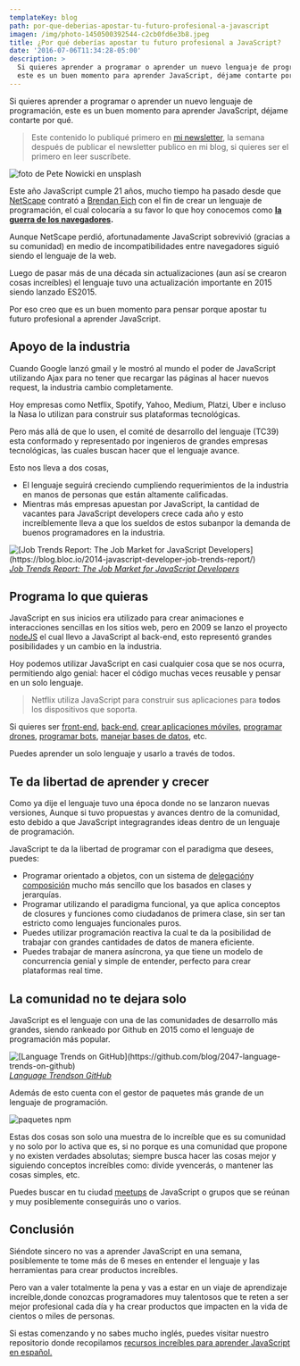 ```yaml
---
templateKey: blog
path: por-que-deberias-apostar-tu-futuro-profesional-a-javascript
imagen: /img/photo-1450500392544-c2cb0fd6e3b8.jpeg
title: ¿Por qué deberías apostar tu futuro profesional a JavaScript?
date: '2016-07-06T11:34:28-05:00'
description: >
  Si quieres aprender a programar o aprender un nuevo lenguaje de programación,
  este es un buen momento para aprender JavaScript, déjame contarte por qué.
---
```

Si quieres aprender a programar o aprender un nuevo lenguaje de programación, este es un buen momento para aprender JavaScript, déjame contarte por qué.

> Este contenido lo publiqué primero en [mi newsletter](https://tinyletter.com/yeion7), la semana después de publicar el newsletter publico en mi blog, si quieres ser el primero en leer suscríbete.

![foto de Pete Nowicki en unsplash](/img/photo-1450500392544-c2cb0fd6e3b8.jpeg)

Este año JavaScript cumple 21 años, mucho tiempo ha pasado desde que [NetScape](https://es.wikipedia.org/wiki/Netscape_Navigator) contrató a [Brendan Eich](https://es.wikipedia.org/wiki/Brendan_Eich) con el fin de crear un lenguaje de programación, el cual colocaría a su favor lo que hoy conocemos como **[la guerra de los navegadores](https://es.wikipedia.org/wiki/Guerra_de_navegadores).**

Aunque NetScape perdió, afortunadamente JavaScript sobrevivió (gracias a su comunidad) en medio de incompatibilidades entre navegadores siguió siendo el lenguaje de la web.

Luego de pasar más de una década sin actualizaciones (aun así se crearon cosas increíbles) el lenguaje tuvo una actualización importante en 2015 siendo lanzado ES2015.

Por eso creo que es un buen momento para pensar porque apostar tu futuro profesional a aprender JavaScript.

## Apoyo de la industria

Cuando Google lanzó gmail y le mostró al mundo el poder de JavaScript utilizando Ajax para no tener que recargar las páginas al hacer nuevos request, la industria cambio completamente.

Hoy empresas como Netflix, Spotify, Yahoo, Medium, Platzi, Uber e incluso la Nasa lo utilizan para construir sus plataformas tecnológicas.

Pero más allá de que lo usen, el comité de desarrollo del lenguaje (TC39) esta conformado y representado por ingenieros de grandes empresas tecnológicas, las cuales buscan hacer que el lenguaje avance.

Esto nos lleva a dos cosas,

* El lenguaje seguirá creciendo cumpliendo requerimientos de la industria en manos de personas que están altamente calificadas.
* Mientras más empresas apuestan por JavaScript, la cantidad de vacantes para JavaScript developers crece cada año y esto increíblemente lleva a que los sueldos de estos subanpor la demanda de buenos programadores en la industria.

![\[Job Trends Report: The Job Market for JavaScript Developers\](https://blog.bloc.io/2014-javascript-developer-job-trends-report/)](https://cdn-images-1.medium.com/max/2000/1*IGI289ZYKz3YImaHlb4pMQ.png)
_[Job Trends Report: The Job Market for JavaScript Developers](https://blog.bloc.io/2014-javascript-developer-job-trends-report/)_

## Programa lo que quieras

JavaScript en sus inicios era utilizado para crear animaciones e interacciones sencillas en los sitios web, pero en 2009 se lanzo el proyecto [nodeJS](https://nodejs.org/en/) el cual llevo a JavaScript al back-end, esto representó grandes posibilidades y un cambio en la industria.

Hoy podemos utilizar JavaScript en casi cualquier cosa que se nos ocurra, permitiendo algo genial: hacer el código muchas veces reusable y pensar en un solo lenguaje.

> Netflix utiliza JavaScript para construir sus aplicaciones para **todos** los dispositivos que soporta.

Si quieres ser [front-end](https://facebook.github.io/react/), [back-end](http://expressjs.com/), [crear aplicaciones móviles](https://facebook.github.io/react-native/), [programar drones](http://www.nodecopter.com/), [programar bots](https://wit.ai/), [manejar bases de datos](https://www.mongodb.com/es), etc.

Puedes aprender un solo lenguaje y usarlo a través de todos.

## Te da libertad de aprender y crecer

Como ya dije el lenguaje tuvo una época donde no se lanzaron nuevas versiones, Aunque si tuvo propuestas y avances dentro de la comunidad, esto debido a que JavaScript integragrandes ideas dentro de un lenguaje de programación.

JavaScript te da la libertad de programar con el paradigma que desees, puedes:

* Programar orientado a objetos, con un sistema de [delegación](/entendiendo-la-delegacion-en-javascript)y [composición](/entendiendo-la-composicion-en-javascript) mucho más sencillo que los basados en clases y jerarquías.
* Programar utilizando el paradigma funcional, ya que aplica conceptos de closures y funciones como ciudadanos de primera clase, sin ser tan estricto como lenguajes funcionales puros.
* Puedes utilizar programación reactiva la cual te da la posibilidad de trabajar con grandes cantidades de datos de manera eficiente.
* Puedes trabajar de manera asíncrona, ya que tiene un modelo de concurrencia genial y simple de entender, perfecto para crear plataformas real time.

## La comunidad no te dejara solo

JavaScript es el lenguaje con una de las comunidades de desarrollo más grandes, siendo rankeado por Github en 2015 como el lenguaje de programación más popular.

![\[Language Trends on GitHub\](https://github.com/blog/2047-language-trends-on-github)](https://cdn-images-1.medium.com/max/3860/1*y9ArANdKox3qGATSUsc1jA.jpeg)
_[Language Trendson GitHub](https://github.com/blog/2047-language-trends-on-github)_

Además de esto cuenta con el gestor de paquetes más grande de un lenguaje de programación.

![paquetes npm](https://cdn-images-1.medium.com/max/2000/1*WEa8vRMeN88htOU4g3a3Pg.png)

Estas dos cosas son solo una muestra de lo increíble que es su comunidad y no solo por lo activa que es, si no porque es una comunidad que propone y no existen verdades absolutas; siempre busca hacer las cosas mejor y siguiendo conceptos increíbles como: divide yvencerás, o mantener las cosas simples, etc.

Puedes buscar en tu ciudad [meetups](http://www.meetup.com/es/) de JavaScript o grupos que se reúnan y muy posiblemente conseguirás uno o varios.

## Conclusión

Siéndote sincero no vas a aprender JavaScript en una semana, posiblemente te tome más de 6 meses en entender el lenguaje y las herramientas para crear productos increíbles.

Pero van a valer totalmente la pena y vas a estar en un viaje de aprendizaje increíble,donde conozcas programadores muy talentosos que te reten a ser mejor profesional cada día y ha crear productos que impacten en la vida de cientos o miles de personas.

Si estas comenzando y no sabes mucho inglés, puedes visitar nuestro repositorio donde recopilamos [recursos increíbles para aprender JavaScript en español.](https://github.com/sergiodxa/impresionante-javascript)
